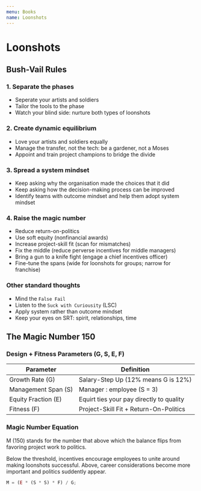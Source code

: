```yaml
---
menu: Books
name: Loonshots
---
```


# Loonshots

## Bush-Vail Rules

### 1. Separate the phases

- Seperate your artists and soldiers
- Tailor the tools to the phase
- Watch your blind side: nurture both types of loonshots

### 2. Create dynamic equilibrium

- Love your artists and soldiers equally
- Manage the transfer, not the tech: be a gardener, not a Moses
- Appoint and train project champions to bridge the divide

### 3. Spread a system mindset

- Keep asking why the organisation made the choices that it did
- Keep asking how the decision-making process can be improved
- Identify teams with outcome mindset and help them adopt system mindset

### 4. Raise the magic number

- Reduce return-on-politics
- Use soft equity (nonfinancial awards)
- Increase project-skill fit (scan for mismatches)
- Fix the middle (reduce perverse incentives for middle managers)
- Bring a gun to a knife fight (engage a chief incentives officer)
- Fine-tune the spans (wide for loonshots for groups; narrow for franchise)

### Other standard thoughts

- Mind the `False Fail`
- Listen to the `Suck with Curiousity` (LSC)
- Apply system rather than outcome mindset
- Keep your eyes on SRT: spirit, relationships, time

## The Magic Number 150

### Design + Fitness Parameters (G, S, E, F)

| Parameter           | Definition                               |
| ------------------- | ---------------------------------------- |
| Growth Rate (G)     | Salary-Step Up (12% means G is 12%)      |
| Management Span (S) | Manager : employee (S = 3)               |
| Equity Fraction (E) | Equirt ties your pay directly to quality |
| Fitness (F)         | Project-Skill Fit + Return-On-Politics   |

### Magic Number Equation

M (150) stands for the number that above which the balance flips from favoring project work to politics.

Below the threshold, incentives encourage employees to unite around making loonshots successful. Above, career considerations become more important and politics suddently appear.

```javascript
M = (E * (S * S) * F) / G;
```
